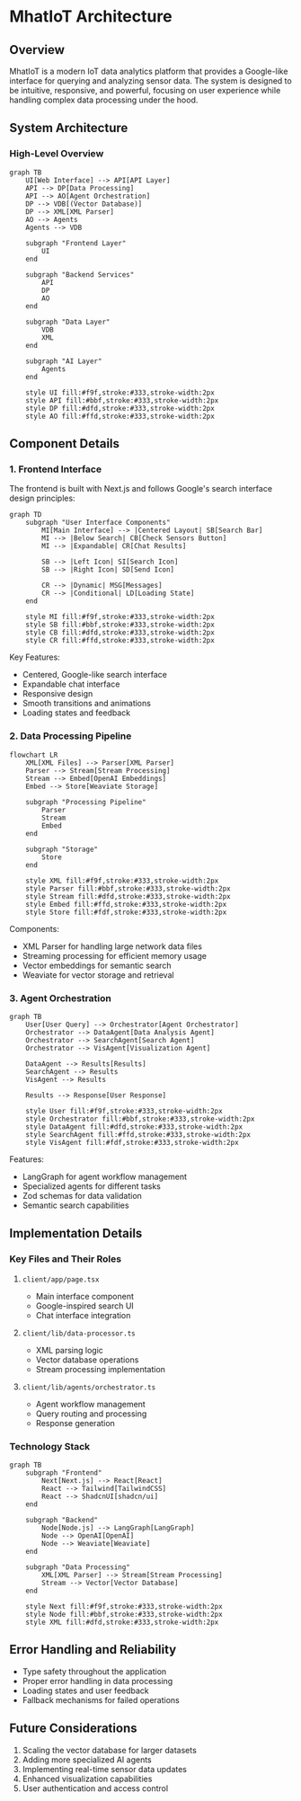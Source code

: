 # MhatIoT Architecture

## Overview

MhatIoT is a modern IoT data analytics platform that provides a Google-like interface for querying and analyzing sensor data. The system is designed to be intuitive, responsive, and powerful, focusing on user experience while handling complex data processing under the hood.

## System Architecture

### High-Level Overview

```mermaid
graph TB
    UI[Web Interface] --> API[API Layer]
    API --> DP[Data Processing]
    API --> AO[Agent Orchestration]
    DP --> VDB[(Vector Database)]
    DP --> XML[XML Parser]
    AO --> Agents
    Agents --> VDB
    
    subgraph "Frontend Layer"
        UI
    end
    
    subgraph "Backend Services"
        API
        DP
        AO
    end
    
    subgraph "Data Layer"
        VDB
        XML
    end
    
    subgraph "AI Layer"
        Agents
    end

    style UI fill:#f9f,stroke:#333,stroke-width:2px
    style API fill:#bbf,stroke:#333,stroke-width:2px
    style DP fill:#dfd,stroke:#333,stroke-width:2px
    style AO fill:#ffd,stroke:#333,stroke-width:2px
```

## Component Details

### 1. Frontend Interface

The frontend is built with Next.js and follows Google's search interface design principles:

```mermaid
graph TD
    subgraph "User Interface Components"
        MI[Main Interface] --> |Centered Layout| SB[Search Bar]
        MI --> |Below Search| CB[Check Sensors Button]
        MI --> |Expandable| CR[Chat Results]
        
        SB --> |Left Icon| SI[Search Icon]
        SB --> |Right Icon| SD[Send Icon]
        
        CR --> |Dynamic| MSG[Messages]
        CR --> |Conditional| LD[Loading State]
    end

    style MI fill:#f9f,stroke:#333,stroke-width:2px
    style SB fill:#bbf,stroke:#333,stroke-width:2px
    style CB fill:#dfd,stroke:#333,stroke-width:2px
    style CR fill:#ffd,stroke:#333,stroke-width:2px
```

Key Features:
- Centered, Google-like search interface
- Expandable chat interface
- Responsive design
- Smooth transitions and animations
- Loading states and feedback

### 2. Data Processing Pipeline

```mermaid
flowchart LR
    XML[XML Files] --> Parser[XML Parser]
    Parser --> Stream[Stream Processing]
    Stream --> Embed[OpenAI Embeddings]
    Embed --> Store[Weaviate Storage]
    
    subgraph "Processing Pipeline"
        Parser
        Stream
        Embed
    end
    
    subgraph "Storage"
        Store
    end

    style XML fill:#f9f,stroke:#333,stroke-width:2px
    style Parser fill:#bbf,stroke:#333,stroke-width:2px
    style Stream fill:#dfd,stroke:#333,stroke-width:2px
    style Embed fill:#ffd,stroke:#333,stroke-width:2px
    style Store fill:#fdf,stroke:#333,stroke-width:2px
```

Components:
- XML Parser for handling large network data files
- Streaming processing for efficient memory usage
- Vector embeddings for semantic search
- Weaviate for vector storage and retrieval

### 3. Agent Orchestration

```mermaid
graph TB
    User[User Query] --> Orchestrator[Agent Orchestrator]
    Orchestrator --> DataAgent[Data Analysis Agent]
    Orchestrator --> SearchAgent[Search Agent]
    Orchestrator --> VisAgent[Visualization Agent]
    
    DataAgent --> Results[Results]
    SearchAgent --> Results
    VisAgent --> Results
    
    Results --> Response[User Response]

    style User fill:#f9f,stroke:#333,stroke-width:2px
    style Orchestrator fill:#bbf,stroke:#333,stroke-width:2px
    style DataAgent fill:#dfd,stroke:#333,stroke-width:2px
    style SearchAgent fill:#ffd,stroke:#333,stroke-width:2px
    style VisAgent fill:#fdf,stroke:#333,stroke-width:2px
```

Features:
- LangGraph for agent workflow management
- Specialized agents for different tasks
- Zod schemas for data validation
- Semantic search capabilities

## Implementation Details

### Key Files and Their Roles

1. `client/app/page.tsx`
   - Main interface component
   - Google-inspired search UI
   - Chat interface integration

2. `client/lib/data-processor.ts`
   - XML parsing logic
   - Vector database operations
   - Stream processing implementation

3. `client/lib/agents/orchestrator.ts`
   - Agent workflow management
   - Query routing and processing
   - Response generation

### Technology Stack

```mermaid
graph TB
    subgraph "Frontend"
        Next[Next.js] --> React[React]
        React --> Tailwind[TailwindCSS]
        React --> ShadcnUI[shadcn/ui]
    end
    
    subgraph "Backend"
        Node[Node.js] --> LangGraph[LangGraph]
        Node --> OpenAI[OpenAI]
        Node --> Weaviate[Weaviate]
    end
    
    subgraph "Data Processing"
        XML[XML Parser] --> Stream[Stream Processing]
        Stream --> Vector[Vector Database]
    end

    style Next fill:#f9f,stroke:#333,stroke-width:2px
    style Node fill:#bbf,stroke:#333,stroke-width:2px
    style XML fill:#dfd,stroke:#333,stroke-width:2px
```

## Error Handling and Reliability

- Type safety throughout the application
- Proper error handling in data processing
- Loading states and user feedback
- Fallback mechanisms for failed operations

## Future Considerations

1. Scaling the vector database for larger datasets
2. Adding more specialized AI agents
3. Implementing real-time sensor data updates
4. Enhanced visualization capabilities
5. User authentication and access control 